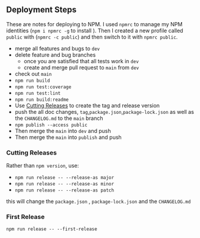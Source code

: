 ## Deployment Steps

These are notes for deploying to NPM. I used `npmrc` to manage my NPM identities
(`npm i npmrc -g` to install ). Then I created a new profile called `public` with
(`npmrc -c public`) and then switch to it with `npmrc public`.

* merge all features and bugs to `dev`
* delete feature and bug branches
  * once you are satisfied that all tests work in `dev`
  * create and merge pull request to `main` from `dev`
* check out `main`
* `npm run build`
* `npm run test:coverage`
* `npm run test:lint`
* `npm run build:readme`
* Use [Cutting Releases](#cutting-releases) to create the tag and release version
* push the all doc changes, `tag`,`package.json`,`package-lock.json` as well as the `CHANGELOG.md` to the `main` branch
* `npm publish --access public`
* Then merge the `main` into `dev` and push
* Then merge the `main` into `publish` and push

### Cutting Releases

Rather than `npm version`, use:

* `npm run release -- --release-as major`
* `npm run release -- --release-as minor`
* `npm run release -- --release-as patch`

this will change the `package.json` , `package-lock.json` and the `CHANGELOG.md`

### First Release

```shell
npm run release -- --first-release
```

